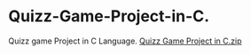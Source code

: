 # Quizz-Game-Project-in-C.
Quizz game Project in C Language.
[Quizz Game Project in C.zip](https://github.com/Sheikhatiff/Quizz-Game-Project-in-C./files/11029555/Quizz.Game.Project.in.C.zip)
